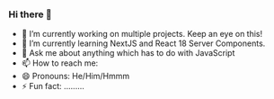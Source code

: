 ### Hi there 👋

<!--
**Toushif/toushif** is a ✨ _special_ ✨ repository because its `README.md` (this file) appears on your GitHub profile.-->

- 🔭 I’m currently working on multiple projects. Keep an eye on this!
- 🌱 I’m currently learning NextJS and React 18 Server Components.
- 💬 Ask me about anything which has to do with JavaScript
- 📫 How to reach me: 
- 😄 Pronouns: He/Him/Hmmm
- ⚡ Fun fact: .........
